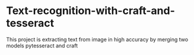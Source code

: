 # Text-recognition-with-craft-and-tesseract

This project is extracting text from image in high accuracy by merging two models pytesseract and craft
